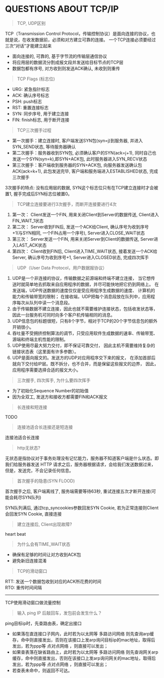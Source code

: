 # QUESTIONS ABOUT TCP/IP

> TCP, UDP区别

TCP（Transmission Control Protocol，传输控制协议）是面向连接的协议，也就是说，在收发数据前，必须和对方建立可靠的连接。 一个TCP连接必须要经过三次“对话”才能建立起来

- 面向连接的, 可靠的, 基于字节流的传输层通信协议
- 将应用层的数据流分割成报文段并发送给目标节点的TCP层
- 数据包都有序号, 对方收到则发送ACK确认, 未收到则重传

> TCP Flags (标志位)

- URG: 紧急指针标志
- ACK: 确认序号标志
- PSH: push标志
- RST: 重置连接标志
- SYN: 同步序号, 用于建立连接
- FIN: finish标志, 用于断开连接

> TCP三次握手过程  

- 第一次握手：建立连接时, 客户端发送SYN包(syn=j)到服务器, 并进入SYN_SEND状态, 等待服务器确认
- 第二次握手：服务器收到SYN包, 必须确认客户的SYN(ack=j+1), 同时自己也发送一个SYN(syn=k),即SYN+ACK包, 此时服务器进入SYN_RECV状态
- 第三次握手：客户端收到服务器的SYN+ACK包, 向服务器发送确认包ACK(ack=k+1), 此包发送完毕, 客户端和服务端进入ESTABLISHED状态, 完成三次握手

3次握手的特点: 没有应用层的数据, SYN这个标志位只有在TCP建立连接时才会被置1, 握手完成后SYN标志位被置0。

> TCP建立连接要进行3次握手，而断开连接要进行4次

1. 第一次： Client发送一个FIN, 用来关闭Client到Server的数据传送, Client进入FIN_WAIT_1状态
2. 第二次： Server收到FIN后, 发送一个ACK给Client, 确认序号为收到序号+1(与SYN相同, 一个FIN占用一个序号), Server进入CLOSE_WAIT状态
3. 第三次： Server发送一个FIN, 用来关闭Server到Client的数据传送, Server进入LAST_ACK状态
4. 第四次： Client收到FIN后, Client进入TIME_WAIT状态, 接着发送一个ACK给Server, 确认序号为收到序号+1, Server进入CLOSED状态, 完成四次挥手

> UDP（User Data Protocol，用户数据报协议）

1. UDP是一个非连接的协议，传输数据之前源端和终端不建立连接， 当它想传送时就简单地去抓取来自应用程序的数据，并尽可能快地把它扔到网络上。 在发送端，UDP传送数据的速度仅仅是受应用程序生成数据的速度、 计算机的能力和传输带宽的限制； 在接收端，UDP把每个消息段放在队列中，应用程序每次从队列中读一个消息段。
2. 由于传输数据不建立连接，因此也就不需要维护连接状态，包括收发状态等， 因此一台服务机可同时向多个客户机传输相同的消息。
3. UDP信息包的标题很短，只有8个字节，相对于TCP的20个字节信息包的额外开销很小。
4. 吞吐量不受拥挤控制算法的调节，只受应用软件生成数据的速率、传输带宽、 源端和终端主机性能的限制。
5. UDP使用尽最大努力交付，即不保证可靠交付， 因此主机不需要维持复杂的链接状态表（这里面有许多参数）。
6. UDP是面向报文的。发送方的UDP对应用程序交下来的报文， 在添加首部后就向下交付给IP层。既不拆分，也不合并，而是保留这些报文的边界， 因此，应用程序需要选择合适的报文大小。

> 三次握手, 四次挥手, 为什么要四次挥手

- 为了初始化Sequence Number的初始值
- 因为全双工, 发送方和接收方都需要FIN和ACK报文

> 长连接和短连接

TODO
> 连接池适合长连接还是短连接

 连接池适合长连接
> http无状态?

无状态是指协议对于事务处理没有记忆能力，服务器不知道客户端是什么状态。即我们给服务器发送 HTTP 请求之后，服务器根据请求，会给我们发送数据过来，但是，发送完，不会记录任何信息。

> 首次握手的隐患(SYN FLOOD)

首次握手之后, 客户端离线了, 服务端需要等待63秒, 重试连接五次才断开连接(可能会耗尽SYN队列)

SYN队列满后, 通过tcp_syncookies参数回发SYN Cookie, 若为正常连接则Client会回发SYN Cookie, 直接连接

> 建立连接后, Client出现故障?

heart beat

> 为什么会有TIME_WAIT状态

- 确保有足够的时间让对方收到ACK包
- 避免新旧连接混淆

> TCP的滑动窗口

RTT: 发送一个数据包收到对应的ACK所花费的时间  
RTO: 重传时间间隔

---
TCP使用滑动窗口做流量控制

> 输入 ping IP 后敲回车，发包前会发生什么？

ping目标ip时，先查路由表，确定出接口

- 如果落在直连接口子网内，此时若为以太网等 多路访问网络 则先查询arp缓存，命中则直接发出，否则在该接口上发arp询问目标ip的mac地址，取得后发出，若为ppp等 点对点网络 ，则直接可以发出；
- 如果查表落在缺省路由上，此时若为以太网等 多路访问网络 则先查询网关arp缓存，命中则直接发出，否则在该接口上发arp询问网关的mac地址，取得后发出，若为ppp等 点对点网络 ，则直接可以发出；
- 若查表未命中，则返回不可达。
